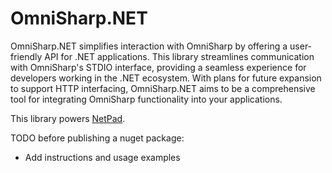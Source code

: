 # OmniSharp.NET

OmniSharp.NET simplifies interaction with OmniSharp by offering a user-friendly API for .NET applications. 
This library streamlines communication with OmniSharp's STDIO interface, providing a seamless experience
for developers working in the .NET ecosystem. With plans for future expansion to support HTTP interfacing, 
OmniSharp.NET aims to be a comprehensive tool for integrating OmniSharp functionality into your applications. 

This library powers [NetPad](https://github.com/tareqimbasher/NetPad).

TODO before publishing a nuget package:
- Add instructions and usage examples
